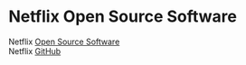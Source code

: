 # Netflix Open Source Software

Netflix [Open Source Software](https://netflix.github.io/)  
Netflix [GitHub](https://github.com/Netflix)
